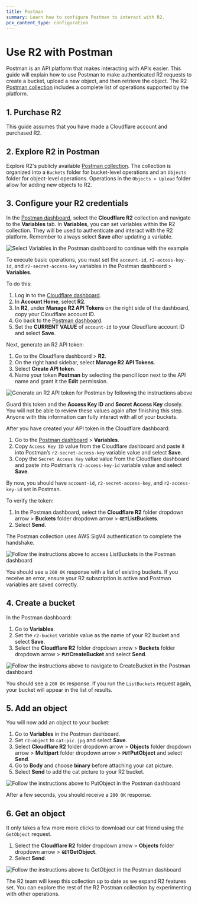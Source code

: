 ```yaml
---
title: Postman
summary: Learn how to configure Postman to interact with R2.
pcx_content_type: configuration
---
```


# Use R2 with Postman

Postman is an API platform that makes interacting with APIs easier. This guide will explain how to use Postman to make authenticated R2 requests to create a bucket, upload a new object, and then retrieve the object. The R2 [Postman collection](https://www.postman.com/cloudflare-r2/workspace/cloudflare-r2/collection/20913290-14ddd8d8-3212-490d-8647-88c9dc557659?action=share&creator=20913290) includes a complete list of operations supported by the platform.

## 1. Purchase R2

This guide assumes that you have made a Cloudflare account and purchased R2.

## 2. Explore R2 in Postman

Explore R2's publicly available [Postman collection](https://www.postman.com/cloudflare-r2/workspace/cloudflare-r2/collection/20913290-14ddd8d8-3212-490d-8647-88c9dc557659?action=share&creator=20913290). The collection is organized into a `Buckets` folder for bucket-level operations and an `Objects` folder for object-level operations. Operations in the `Objects > Upload` folder allow for adding new objects to R2.

## 3. Configure your R2 credentials

In the [Postman dashboard](https://www.postman.com/cloudflare-r2/workspace/cloudflare-r2/collection/20913290-14ddd8d8-3212-490d-8647-88c9dc557659?action=share&creator=20913290&ctx=documentation), select the **Cloudflare R2** collection and navigate to the **Variables** tab. In **Variables**, you can set variables within the R2 collection. They will be used to authenticate and interact with the R2 platform. Remember to always select **Save** after updating a variable.

![Select **Variables** in the Postman dashboard to continue with the example](/r2/static/postman-variables.png)

To execute basic operations, you must set the `account-id`, `r2-access-key-id`, and `r2-secret-access-key` variables in the Postman dashboard > **Variables**.

To do this:

1. Log in to the [Cloudflare dashboard](https://dash.cloudflare.com/?account=r2).
2. In **Account Home**, select **R2**.
3. In **R2**, under **Manage R2 API Tokens** on the right side of the dashboard, copy your Cloudflare account ID.
4. Go back to the [Postman dashboard](https://www.postman.com/cloudflare-r2/workspace/cloudflare-r2/collection/20913290-14ddd8d8-3212-490d-8647-88c9dc557659?action=share&creator=20913290&ctx=documentation).
5. Set the **CURRENT VALUE** of `account-id` to your Cloudflare account ID and select **Save**.

Next, generate an R2 API token:

1. Go to the Cloudflare dashboard > **R2**.
2. On the right hand sidebar, select **Manage R2 API Tokens**.
3. Select **Create API token**.
4. Name your token **Postman** by selecting the pencil icon next to the API name and grant it the **Edit** permission.

![Generate an R2 API token for Postman by following the instructions above](/r2/static/postman-r2-api-token.png)

Guard this token and the **Access Key ID** and **Secret Access Key** closely. You will not be able to review these values again after finishing this step. Anyone with this information can fully interact with all of your buckets.

After you have created your API token in the Cloudflare dashboard:

1. Go to the [Postman dashboard](https://www.postman.com/cloudflare-r2/workspace/cloudflare-r2/collection/20913290-14ddd8d8-3212-490d-8647-88c9dc557659?action=share&creator=20913290&ctx=documentation) > **Variables**.
2. Copy `Access Key ID` value from the Cloudflare dashboard and paste it into Postman’s `r2-secret-access-key` variable value and select **Save**.
3. Copy the `Secret Access Key` value value from the Cloudflare dashboard and paste into Postman’s `r2-access-key-id` variable value and select **Save**.

By now, you should have `account-id`, `r2-secret-access-key`, and `r2-access-key-id` set in Postman.

To verify the token:

1. In the Postman dashboard, select the **Cloudflare R2** folder dropdown arrow > **Buckets** folder dropdown arrow > **`GET`ListBuckets**.
2. Select **Send**.

The Postman collection uses AWS SigV4 authentication to complete the handshake.

![Follow the instructions above to access ListBuckets in the Postman dashboard](/r2/static/postman-r2-list-buckets.png)

You should see a `200 OK` response with a list of existing buckets. If you receive an error, ensure your R2 subscription is active and Postman variables are saved correctly.

## 4. Create a bucket

In the Postman dashboard:

1. Go to **Variables**.
2. Set the `r2-bucket` variable value as the name of your R2 bucket and select **Save**.
3. Select the **Cloudflare R2** folder dropdown arrow > **Buckets** folder dropdown arrow > **`PUT`CreateBucket** and select **Send**.

![Follow the instructions above to navigate to CreateBucket in the Postman dashboard](/r2/static/postman-r2-create-bucket.png)

You should see a `200 OK` response. If you run the `ListBuckets` request again, your bucket will appear in the list of results.

## 5. Add an object

You will now add an object to your bucket:

1. Go to **Variables** in the Postman dashboard.
2. Set `r2-object` to `cat-pic.jpg` and select **Save**.
3. Select **Cloudflare R2** folder dropdown arrow > **Objects** folder dropdown arrow > **Multipart** folder dropdown arrow > **`PUT`PutObject** and select **Send**.
4. Go to **Body** and choose **binary** before attaching your cat picture.
5. Select **Send** to add the cat picture to your R2 bucket.

![Follow the instructions above to PutObject in the Postman dashboard](/r2/static/postman-r2-put-object.png)

After a few seconds, you should receive a `200 OK` response.

## 6. Get an object

It only takes a few more more clicks to download our cat friend using the `GetObject` request.

1. Select the **Cloudflare R2** folder dropdown arrow > **Objects** folder dropdown arrow > **`GET`GetObject**.
2. Select **Send**.

![Follow the instructions above to GetObject in the Postman dashboard](/r2/static/postman-r2-get-object.png)

The R2 team will keep this collection up to date as we expand R2 features set. You can explore the rest of the R2 Postman collection by experimenting with other operations.
